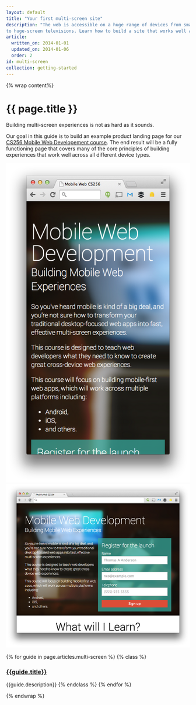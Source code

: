 ```yaml
---
layout: default
title: "Your first multi-screen site"
description: "The web is accessible on a huge range of devices from small-screen phones
to huge-screen televisions. Learn how to build a site that works well across all these devices."
article:
  written_on: 2014-01-01
  updated_on: 2014-01-06
  order: 2
id: multi-screen
collection: getting-started
---
```

{% wrap content%}

# {{ page.title }}

Building multi-screen experiences is not as hard as it sounds. 

Our goal in this guide is to build an example product landing page for our
 [CS256 Mobile Web Developement course](https://www.udacity.com/course/cs256).  The end result will be a fully functioning page
that covers many of the core principles of building experiences that work well
across all different device types.

<div class="clear">
  <img class="g-wide--1 g-medium--half" src="images/narrowsite.png" alt="Narrow Viewport final look" style="max-width: 100%;"><img  class="g-wide--3 g-wide--last g-medium--half g--last" src="images/widesite.png" alt="Narrow Viewport final look" style="max-width: 100%;">
</div>


{% for guide in page.articles.multi-screen %}
{% class %}
### [{{guide.title}}]({{site.baseurl}}{{guide.url}})
{{guide.description}}
{% endclass %}
{% endfor %}

{% endwrap %}
